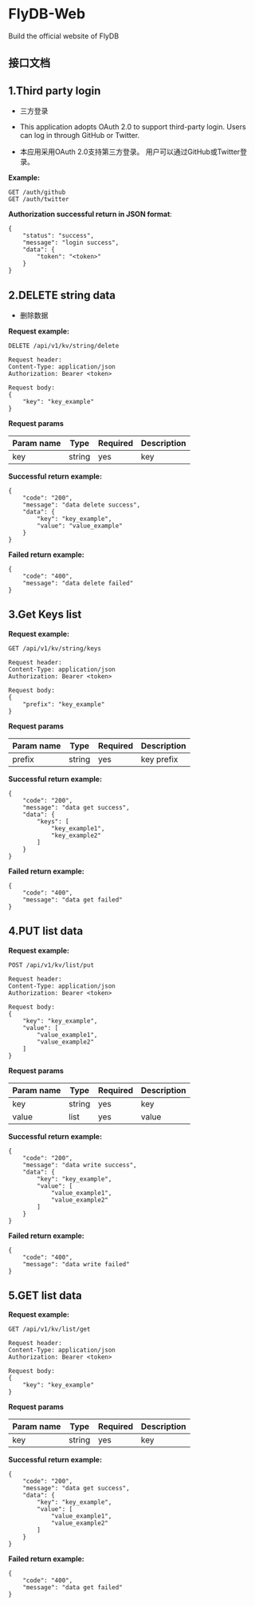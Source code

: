 # FlyDB-Web
Build the official website of FlyDB



## 接口文档

## 1.Third party login 

- 三方登录
- This application adopts OAuth 2.0 to support third-party login. Users can log in through GitHub or Twitter.

- 本应用采用OAuth 2.0支持第三方登录。 用户可以通过GitHub或Twitter登录。

**Example:**

```
GET /auth/github 
GET /auth/twitter 
```

**Authorization successful return in JSON format**:

```
{
    "status": "success",
    "message": "login success",
    "data": {
        "token": "<token>"
    }
}
```



## 2.DELETE string data 

- 删除数据

**Request example:**

```
DELETE /api/v1/kv/string/delete

Request header:
Content-Type: application/json
Authorization: Bearer <token>

Request body:
{
    "key": "key_example"
}
```

**Request params**

| Param name | Type   | Required | Description |
| ---------- | ------ | -------- | ----------- |
| key        | string | yes      | key         |

**Successful return example:**

```
{
    "code": "200",
    "message": "data delete success",
    "data": {
        "key": "key_example",
        "value": "value_example"
    }
}
```

**Failed return example:**

```
{
    "code": "400",
    "message": "data delete failed"
}
```



## 3.Get Keys list

**Request example:**

```
GET /api/v1/kv/string/keys

Request header:
Content-Type: application/json
Authorization: Bearer <token>

Request body:
{
    "prefix": "key_example"
}
```

**Request params**

| Param name | Type   | Required | Description |
| ---------- | ------ | -------- | ----------- |
| prefix     | string | yes      | key prefix  |

**Successful return example:**

```
{
    "code": "200",
    "message": "data get success",
    "data": {
        "keys": [
            "key_example1",
            "key_example2"
        ]
    }
}
```

**Failed return example:**

```
{
    "code": "400",
    "message": "data get failed"
}
```

## 4.PUT list data

**Request example:**

```
POST /api/v1/kv/list/put

Request header:
Content-Type: application/json
Authorization: Bearer <token>

Request body:
{
    "key": "key_example",
    "value": [
        "value_example1",
        "value_example2"
    ]
}
```

**Request params**

| Param name | Type   | Required | Description |
| ---------- | ------ | -------- | ----------- |
| key        | string | yes      | key         |
| value      | list   | yes      | value       |

**Successful return example:**

```
{
    "code": "200",
    "message": "data write success",
    "data": {
        "key": "key_example",
        "value": [
            "value_example1",
            "value_example2"
        ]
    }
}
```

**Failed return example:**

```
{
    "code": "400",
    "message": "data write failed"
}
```



## 5.GET list data

**Request example:**

```
GET /api/v1/kv/list/get

Request header:
Content-Type: application/json
Authorization: Bearer <token>

Request body:
{
    "key": "key_example"
}
```

**Request params**

| Param name | Type   | Required | Description |
| ---------- | ------ | -------- | ----------- |
| key        | string | yes      | key         |

**Successful return example:**

```
{
    "code": "200",
    "message": "data get success",
    "data": {
        "key": "key_example",
        "value": [
            "value_example1",
            "value_example2"
        ]
    }
}
```

**Failed return example:**

```
{
    "code": "400",
    "message": "data get failed"
}
```


